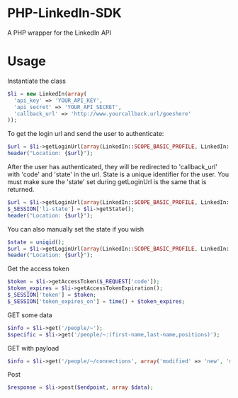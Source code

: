PHP-LinkedIn-SDK
================

A PHP wrapper for the LinkedIn API


Usage
======

Instantiate the class
```php
$li = new LinkedIn(array(
  'api_key' => 'YOUR_API_KEY',
  'api_secret' => 'YOUR_API_SECRET',
  'callback_url' => 'http://www.yourcallback.url/goeshere'
));

```

To get the login url and send the user to authenticate:
```php
$url = $li->getLoginUrl(array(LinkedIn::SCOPE_BASIC_PROFILE, LinkedIn::SCOPE_EMAIL_ADDRESS));
header("Location: {$url}");
```

After the user has authenticated, they will be redirected to 'callback_url' with 'code' and 'state' in the url. State is a unique identifier for the user. You must make sure the 'state' set during getLoginUrl is the same that is returned.
```php
$url = $li->getLoginUrl(array(LinkedIn::SCOPE_BASIC_PROFILE, LinkedIn::SCOPE_EMAIL_ADDRESS));
$_SESSION['li-state'] = $li->getState();
header("Location: {$url}");
```

You can also manually set the state if you wish
```php
$state = uniqid();
$url = $li->getLoginUrl(array(LinkedIn::SCOPE_BASIC_PROFILE, LinkedIn::SCOPE_EMAIL_ADDRESS), $state);
header("Location: {$url}");
```

Get the access token
```php
$token = $li->getAccessToken($_REQUEST['code']); 
$token_expires = $li->getAccessTokenExpiration();
$_SESSION['token'] = $token;
$_SESSION['token_expires_on'] = time() + $token_expires;
```

GET some data
```php
$info = $li->get('/people/~');
$specific = $li->get('/people/~:(first-name,last-name,positions)');
```
GET with payload
```php
$info = $li->get('/people/~/connections', array('modified' => 'new', 'modified-since' => 1267401600000));
```

Post
```php
$response = $li->post($endpoint, array $data);
```

